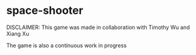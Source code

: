 # space-shooter

DISCLAIMER: This game was made in collaboration with Timothy Wu and Xiang Xu

The game is also a continuous work in progress
